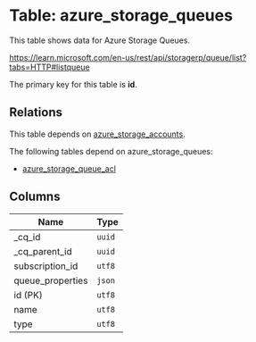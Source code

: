 # Table: azure_storage_queues

This table shows data for Azure Storage Queues.

https://learn.microsoft.com/en-us/rest/api/storagerp/queue/list?tabs=HTTP#listqueue

The primary key for this table is **id**.

## Relations

This table depends on [azure_storage_accounts](azure_storage_accounts.md).

The following tables depend on azure_storage_queues:
  - [azure_storage_queue_acl](azure_storage_queue_acl.md)

## Columns

| Name          | Type          |
| ------------- | ------------- |
|_cq_id|`uuid`|
|_cq_parent_id|`uuid`|
|subscription_id|`utf8`|
|queue_properties|`json`|
|id (PK)|`utf8`|
|name|`utf8`|
|type|`utf8`|